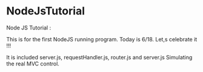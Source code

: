 NodeJsTutorial
==============

Node JS Tutorial : 

This is for the first NodeJS running program. Today is 6/18.
Let,s celebrate it !!!

It is included server.js, requestHandler.js, router.js and server.js
Simulating the real MVC control.